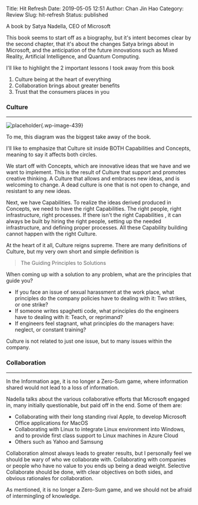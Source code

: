 Title: Hit Refresh
Date: 2019-05-05 12:51
Author: Chan Jin Hao
Category: Review
Slug: hit-refresh
Status: published



A book by Satya Nadella, CEO of Microsoft





This book seems to start off as a biography, but it's intent becomes clear by the second chapter, that it's about the changes Satya brings about in Microsoft, and the anticipation of the future innovations such as Mixed Reality, Artificial Intelligence, and Quantum Computing.





I'll like to highlight the 2 important lessons I took away from this book



<!-- wp:list {"ordered":true} -->

1.  Culture being at the heart of everything
2.  Collaboration brings about greater benefits
3.  Trust that the consumers places in you



<!-- wp:heading {"level":3} -->

### Culture





------------------------------------------------------------------------




<!-- wp:image {"id":439} -->


![placeholder]({attach}media/2019/05/picture1.png){.wp-image-439}






To me, this diagram was the biggest take away of the book.





I'll like to emphasize that Culture sit inside BOTH Capabilities and Concepts, meaning to say it affects both circles.





We start off with Concepts, which are innovative ideas that we have and we want to implement. This is the result of Culture that support and promotes creative thinking. A Culture that allows and embraces new ideas, and is welcoming to change. A dead culture is one that is not open to change, and resistant to any new ideas.





Next, we have Capabilities. To realize the ideas derived produced in Concepts, we need to have the right Capabilities. The right people, right infrastructure, right processes. If there isn't the right Capabilities , it can always be built by hiring the right people, setting up the needed infrastructure, and defining proper processes. All these Capability building cannot happen with the right Culture.





At the heart of it all, Culture reigns supreme. There are many definitions of Culture, but my very own short and simple definition is



<!-- wp:quote -->

> The Guiding Principles to Solutions

<!-- /wp:quote -->



When coming up with a solution to any problem, what are the principles that guide you?





-   If you face an issue of sexual harassment at the work place, what principles do the company policies have to dealing with it: Two strikes, or one strike?
-   If someone writes spaghetti code, what principles do the engineers have to dealing with it: Teach, or reprimand?
-   If engineers feel stagnant, what principles do the managers have: neglect, or constant training?





Culture is not related to just one issue, but to many issues within the company.



<!-- wp:heading {"level":3} -->

### Collaboration





------------------------------------------------------------------------






In the Information age, it is no longer a Zero-Sum game, where information shared would not lead to a loss of information.





Nadella talks about the various collaborative efforts that Microsoft engaged in, many initially questionable, but paid off in the end. Some of them are:





-   Collaborating with their long standing rival Apple, to develop Microsoft Office applications for MacOS
-   Collaborating with Linux to integrate Linux environment into Windows, and to provide first class support to Linux machines in Azure Cloud
-   Others such as Yahoo and Samsung





Collaboration almost always leads to greater results, but I personally feel we should be wary of who we collaborate with. Collaborating with companies or people who have no value to you ends up being a dead weight. Selective Collaborate should be done, with clear objectives on both sides, and obvious rationales for collaboration.





As mentioned, it is no longer a Zero-Sum game, and we should not be afraid of intermingling of knowledge.


